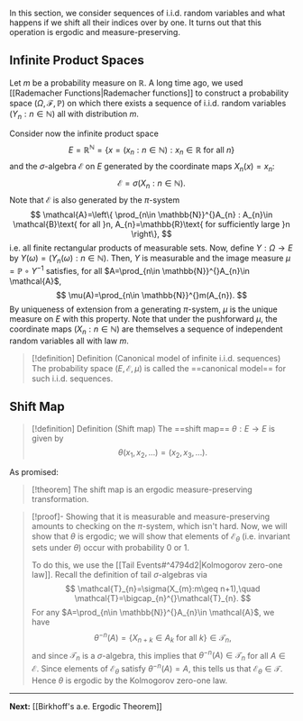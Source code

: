 In this section, we consider sequences of i.i.d. random variables and what happens if we shift all their indices over by one. It turns out that this operation is ergodic and measure-preserving.

## Infinite Product Spaces

Let $m$ be a probability measure on $\mathbb{R}$. A long time ago, we used [[Rademacher Functions|Rademacher functions]] to construct a probability space $(\Omega,\mathcal{F},\mathbb{P})$ on which there exists a sequence of i.i.d. random variables $(Y_{n}:n\in \mathbb{N})$ all with distribution $m$.

Consider now the infinite product space
$$
E=\mathbb{R}^{\mathbb{N}}=\{ x = (x_{n} : n \in \mathbb{N}) : x_{n} \in \mathbb{R}\text{ for all }n \}
$$
and the $\sigma$-algebra $\mathcal{E}$ on $E$ generated by the coordinate maps $X_{n}(x)=x_{n}$:
$$
\mathcal{E}=\sigma(X_{n}:n\in \mathbb{N}).
$$
Note that $\mathcal{E}$ is also generated by the $\pi$-system
$$
\mathcal{A}=\left\{ \prod_{n\in \mathbb{N}}^{}A_{n} : A_{n}\in \mathcal{B}\text{ for all }n, A_{n}=\mathbb{R}\text{ for sufficiently large }n \right\}, 
$$
i.e. all finite rectangular products of measurable sets. Now, define $Y:\Omega\to E$ by $Y(\omega)=(Y_{n}(\omega):n\in \mathbb{N})$. Then, $Y$ is measurable and the image measure $\mu=\mathbb{P}\circ Y^{-1}$ satisfies, for all $A=\prod_{n\in \mathbb{N}}^{}A_{n}\in \mathcal{A}$,
$$
\mu(A)=\prod_{n\in \mathbb{N}}^{}m(A_{n}).
$$
By uniqueness of extension from a generating $\pi$-system, $\mu$ is the unique measure on $E$ with this property. Note that under the pushforward $\mu$, the coordinate maps $(X_{n}:n\in \mathbb{N})$ are themselves a sequence of independent random variables all with law $m$. 

> [!definition] Definition (Canonical model of infinite i.i.d. sequences)
> The probability space $(E,\mathcal{E},\mu)$ is called the ==canonical model== for such i.i.d. sequences.

## Shift Map

> [!definition] Definition (Shift map)
> The ==shift map== $\theta:E\to E$ is given by
> $$
> \theta(x_{1},x_{2},\dots)=(x_{2},x_{3},\dots).
> $$

As promised:

> [!theorem]
> The shift map is an ergodic measure-preserving transformation.

> [!proof]-
> Showing that it is measurable and measure-preserving amounts to checking on the $\pi$-system, which isn't hard. Now, we will show that $\theta$ is ergodic; we will show that elements of $\mathcal{E}_{\theta}$ (i.e. invariant sets under $\theta$) occur with probability 0 or 1.
> 
> To do this, we use the [[Tail Events#^4794d2|Kolmogorov zero-one law]]. Recall the definition of tail $\sigma$-algebras via
> $$
> \mathcal{T}_{n}=\sigma(X_{m}:m\geq n+1),\quad \mathcal{T}=\bigcap_{n}^{}\mathcal{T}_{n}.
> $$
> For any $A=\prod_{n\in \mathbb{N}}^{}A_{n}\in \mathcal{A}$, we have
> $$
> \theta^{-n}(A)=\{ X_{n+k}\in A_{k}\text{ for all }k \}\in \mathcal{T}_{n},
> $$
> and since $\mathcal{T}_{n}$ is a $\sigma$-algebra, this implies that $\theta^{-n}(A)\in \mathcal{T}_{n}$ for all $A\in \mathcal{E}$. Since elements of $\mathcal{E}_{\theta}$ satisfy $\theta^{-n}(A)=A$, this tells us that $\mathcal{E}_{\theta}\in \mathcal{T}$. Hence $\theta$ is ergodic by the Kolmogorov zero-one law.

---

**Next:** [[Birkhoff's a.e. Ergodic Theorem]]
